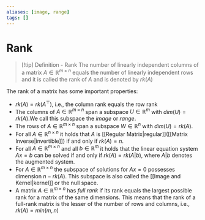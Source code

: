 ```yaml
---
aliases: [image, range]
tags: []
---
```


# Rank

>[!tip] Definition - Rank
>The number of linearly independent columns of a matrix $A \in \mathbb{R}^{m\times n}$ equals the number of linearly independent rows and it is called the rank of $A$ and is denoted by $rk(A)$

The rank of a matrix has some important properties:
- $rk(A) = rk(A^\top)$, i.e., the column rank equals the row rank
- The columns of $A\in \mathbb{R}^{m\times n}$ span a subspace $U \in \mathbb{R}^m$ with $dim(U)=rk(A)$.We call this subspace the *image* or *range*.
- The rows of $A\in \mathbb{R}^{m\times n}$ span a subspace $W \in \mathbb{R}^n$ with $dim(U)=rk(A)$.
- For all $A \in \mathbb{R}^{n\times n}$ it holds that $A$ is [[Regular Matrix|regular]]([[Matrix Inverse|invertible]]) if and only if $rk(A) =n$.
- For all $A \in \mathbb{R}^{m\times n}$ and all $b \in \mathbb{R}^{m}$ it holds that the linear equation system $Ax = b$ can be solved if and only if $rk(A) = rk(A|b)$, where $A|b$ denotes the augmented system.
- For $A \in \mathbb{R}^{m\times n}$ the subspace of solutions for $Ax=0$ possesses dimension $n-rk(A)$. This subspace is also called the [[Image and Kernel|kernel]] or the null space.
- A matrix $A \in \mathbb{R}^{m\times n}$ has *full rank* if its rank equals the largest possible rank for a matrix of the same dimensions. This means that the rank of a full-rank matrix is the lesser of the number of rows and columns, i.e., $rk(A)=min(m,n)$ 